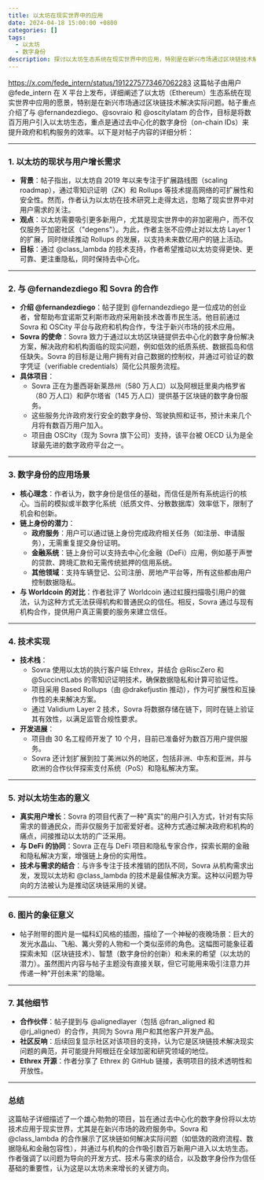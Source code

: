 ```yaml
---
title: 以太坊在现实世界中的应用
date: 2024-04-18 15:00:00 +0800
categories: []
tags:
  - 以太坊
  - 数字身份
description: 探讨以太坊生态系统在现实世界中的应用，特别是在新兴市场通过区块链技术解决实际问题。
---
```


https://x.com/fede_intern/status/1912275773467062283
这篇帖子由用户 @fede_intern 在 X 平台上发布，详细阐述了以太坊（Ethereum）生态系统在现实世界中应用的愿景，特别是在新兴市场通过区块链技术解决实际问题。帖子重点介绍了与 @fernandezdiego、@sovraio 和 @oscitylatam 的合作，目标是将数百万用户引入以太坊生态，重点是通过去中心化的数字身份（on-chain IDs）来提升政府和机构服务的效率。以下是对帖子内容的详细分析：

---

### **1. 以太坊的现状与用户增长需求**

- **背景**：帖子指出，以太坊自 2019 年以来专注于扩展路线图（scaling roadmap），通过零知识证明（ZK）和 Rollups 等技术提高网络的可扩展性和安全性。然而，作者认为以太坊在技术研究上走得太远，忽略了现实世界中对用户需求的关注。
- **观点**：以太坊需要吸引更多新用户，尤其是现实世界中的非加密用户，而不仅仅服务于加密社区（"degens"）。为此，作者主张不应停止对以太坊 Layer 1 的扩展，同时继续推动 Rollups 的发展，以支持未来数亿用户的链上活动。
- **目标**：通过 @class_lambda 的技术支持，作者希望推动以太坊变得更快、更可靠、更注重隐私，同时保持去中心化。

---

### **2. 与 @fernandezdiego 和 Sovra 的合作**

- **介绍 @fernandezdiego**：帖子提到 @fernandezdiego 是一位成功的创业者，曾帮助布宜诺斯艾利斯市政府采用新技术改善市民生活。他目前通过 Sovra 和 OSCity 平台与政府和机构合作，专注于新兴市场的技术应用。
- **Sovra 的使命**：Sovra 致力于通过以太坊区块链提供去中心化的数字身份解决方案，解决政府和机构面临的现实问题，例如低效的纸质系统、数据孤岛和信任缺失。Sovra 的目标是让用户拥有对自己数据的控制权，并通过可验证的数字凭证（verifiable credentials）简化公共服务流程。
- **具体项目**：
    - Sovra 正在为墨西哥新莱昂州（580 万人口）以及阿根廷里奥内格罗省（80 万人口）和萨尔塔省（145 万人口）提供基于区块链的数字身份服务。
    - 这些服务允许政府发行安全的数字身份、驾驶执照和证书，预计未来几个月将有数百万用户加入。
    - 项目由 OSCity（现为 Sovra 旗下公司）支持，该平台被 OECD 认为是全球最先进的数字政府平台之一。

---

### **3. 数字身份的应用场景**

- **核心理念**：作者认为，数字身份是信任的基础，而信任是所有系统运行的核心。当前的模拟或半数字化系统（纸质文件、分散数据库）效率低下，限制了机会和创新。
- **链上身份的潜力**：
    - **政府服务**：用户可以通过链上身份完成政府相关任务（如注册、申请服务），无需重复提交身份证明。
    - **金融系统**：链上身份可以支持去中心化金融（DeFi）应用，例如基于声誉的贷款、跨境汇款和无需传统抵押的信用系统。
    - **其他领域**：支持车辆登记、公司注册、房地产平台等，所有这些都由用户控制数据隐私。
- **与 Worldcoin 的对比**：作者批评了 Worldcoin 通过虹膜扫描吸引用户的做法，认为这种方式无法获得机构和普通民众的信任。相反，Sovra 通过与现有机构合作，提供用户真正需要的服务来建立信任。

---

### **4. 技术实现**

- **技术栈**：
    - Sovra 使用以太坊的执行客户端 Ethrex，并结合 @RiscZero 和 @SuccinctLabs 的零知识证明技术，确保数据隐私和计算可验证性。
    - 项目采用 Based Rollups（由 @drakefjustin 推动），作为可扩展性和互操作性的未来解决方案。
    - 通过 Validium Layer 2 技术，Sovra 将数据存储在链下，同时在链上验证其有效性，以满足监管合规性要求。
- **开发进展**：
    - 项目由 30 名工程师开发了 10 个月，目前已准备好为数百万用户提供服务。
    - Sovra 还计划扩展到拉丁美洲以外的地区，包括非洲、中东和亚洲，并与欧洲的合作伙伴探索支付系统（PoS）和隐私解决方案。

---

### **5. 对以太坊生态的意义**

- **真实用户增长**：Sovra 的项目代表了一种"真实"的用户引入方式，针对有实际需求的普通民众，而非仅服务于加密爱好者。这种方式通过解决政府和机构的痛点，间接推动以太坊的广泛采用。
- **与 DeFi 的协同**：Sovra 正在与 DeFi 项目和隐私专家合作，探索长期的金融和隐私解决方案，增强链上身份的实用性。
- **技术与需求的结合**：与许多专注于技术推销的团队不同，Sovra 从机构需求出发，发现以太坊和 @class_lambda 的技术是最佳解决方案。这种以问题为导向的方法被认为是推动区块链采用的关键。

---

### **6. 图片的象征意义**

- 帖子附带的图片是一幅科幻风格的插图，描绘了一个神秘的夜晚场景：巨大的发光水晶山、飞船、篝火旁的人物和一个类似巫师的角色。这幅图可能象征着探索未知（区块链技术）、智慧（数字身份的创新）和未来的希望（以太坊的潜力）。虽然图片内容与帖子主题没有直接关联，但它可能用来吸引注意力并传递一种"开创未来"的隐喻。

---

### **7. 其他细节**

- **合作伙伴**：帖子提到与 @alignedlayer（包括 @fran_aligned 和 @rj_aligned）的合作，共同为 Sovra 用户和其他客户开发产品。
- **社区反响**：后续回复显示社区对该项目的支持，认为它是区块链技术解决现实问题的典范，并可能提升阿根廷在全球加密和研究领域的地位。
- **Ethrex 开源**：作者分享了 Ethrex 的 GitHub 链接，表明项目的技术透明性和开放性。

---

### **总结**

这篇帖子详细描述了一个雄心勃勃的项目，旨在通过去中心化的数字身份将以太坊技术应用于现实世界，尤其是在新兴市场的政府服务中。Sovra 和 @class_lambda 的合作展示了区块链如何解决实际问题（如低效的政府流程、数据隐私和金融包容性），并通过与机构的合作吸引数百万新用户进入以太坊生态。作者强调了以问题为导向的开发方式、技术与需求的结合，以及数字身份作为信任基础的重要性，认为这是以太坊未来增长的关键方向。